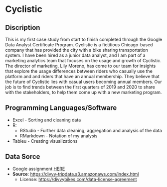# Cyclistic
## Discription
This is my first case study from start to finish completed through the Google Data Analyst Certificate Program. Cyclistic is a fictitious Chicago-based company that has provided the city with a bike sharing transportation system. I have been hired as a junior data analyst, and I am part of a marketing analytics team that focuses on the usage and growth of Cyclistic. The director of marketing, Lily Moreno, has come to our team for insights that explore the usage differences between riders who casually use the platform and and riders that have an annual membership. They believe that the future of Cyclistic lies with casual users becoming annual members. Our job is to find trends between the first quarters of 2019 and 2020 to share with the stakeholders, to help them come up with a new marketing program.

## Programming Languages/Software
- Excel - Sorting and cleaning data
- R:
  - RStudio - Further data cleaning; aggregation and analysis of the data
  - RMarkdown - Notation of my analysis
- Tableu - Creating visualizations
  
## Data Sorce
- Google assignment [HERE](https://d3c33hcgiwev3.cloudfront.net/33sjlhw5SEKkX5eNNAa-cQ_5ac6ed67e08943078d4fd97e2fdfa5f1_V2-FOR-PDF_C8M2L2R2_Reading_Case-Study-1_-How-does-a-bike-share-navigate-speedy-success_.pdf?Expires=1709337600&Signature=gkzKX1qK4JqSE04hqYftTN0WedaqCKpp8E5Zs7urQUAaKIAG9w6xAGJeS59BM9wLnop-bmbrG3iMMgYfHOGAApTci2m9CNtogXp2uOTZNJIT7QFngQJwWkAIKlgVrf9bN-TMEN6aqZ-hzfLGqtvzmr0n12N3Y4R5eWyS9M~iiBE_&Key-Pair-Id=APKAJLTNE6QMUY6HBC5A)
- **Source**: https://divvy-tripdata.s3.amazonaws.com/index.html
  - License: https://divvybikes.com/data-license-agreement
